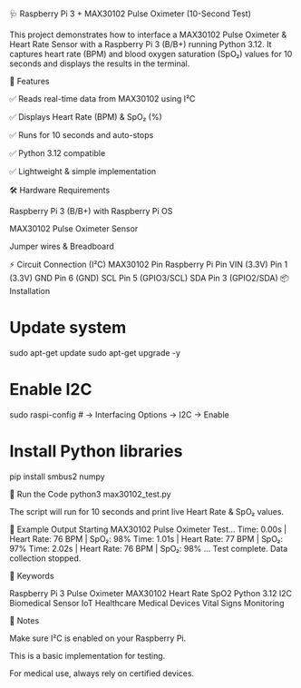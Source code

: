 🩺 Raspberry Pi 3 + MAX30102 Pulse Oximeter (10-Second Test)

This project demonstrates how to interface a MAX30102 Pulse Oximeter & Heart Rate Sensor with a Raspberry Pi 3 (B/B+) running Python 3.12.
It captures heart rate (BPM) and blood oxygen saturation (SpO₂) values for 10 seconds and displays the results in the terminal.

📌 Features

✅ Reads real-time data from MAX30102 using I²C

✅ Displays Heart Rate (BPM) & SpO₂ (%)

✅ Runs for 10 seconds and auto-stops

✅ Python 3.12 compatible

✅ Lightweight & simple implementation

🛠️ Hardware Requirements

Raspberry Pi 3 (B/B+) with Raspberry Pi OS

MAX30102 Pulse Oximeter Sensor

Jumper wires & Breadboard

⚡ Circuit Connection (I²C)
MAX30102 Pin	Raspberry Pi Pin
VIN (3.3V)	Pin 1 (3.3V)
GND	Pin 6 (GND)
SCL	Pin 5 (GPIO3/SCL)
SDA	Pin 3 (GPIO2/SDA)
📦 Installation
# Update system
sudo apt-get update
sudo apt-get upgrade -y

# Enable I2C
sudo raspi-config  # -> Interfacing Options -> I2C -> Enable

# Install Python libraries
pip install smbus2 numpy

🚀 Run the Code
python3 max30102_test.py


The script will run for 10 seconds and print live Heart Rate & SpO₂ values.

📜 Example Output
Starting MAX30102 Pulse Oximeter Test...
Time: 0.00s | Heart Rate: 76 BPM | SpO₂: 98%
Time: 1.01s | Heart Rate: 77 BPM | SpO₂: 97%
Time: 2.02s | Heart Rate: 76 BPM | SpO₂: 98%
...
Test complete. Data collection stopped.

🔑 Keywords

Raspberry Pi 3 Pulse Oximeter MAX30102 Heart Rate SpO2 Python 3.12 I2C Biomedical Sensor IoT Healthcare Medical Devices Vital Signs Monitoring

📌 Notes

Make sure I²C is enabled on your Raspberry Pi.

This is a basic implementation for testing.

For medical use, always rely on certified devices.
